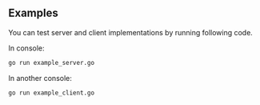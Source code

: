 ## Examples

You can test server and client implementations by running following code.

In console:
```bash
go run example_server.go
```

In another console:
```bash
go run example_client.go
```
